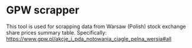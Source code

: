 # GPW scrapper

This tool is used for scrapping data from Warsaw (Polish) stock exchange share prices summary table. Specifically: https://www.gpw.pl/akcje_i_pda_notowania_ciagle_pelna_wersja#all
